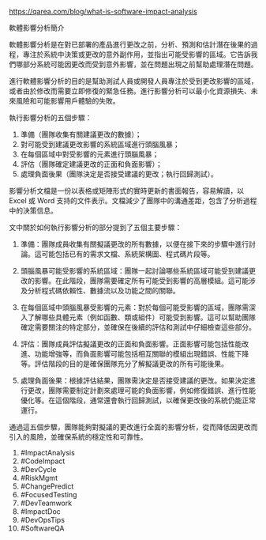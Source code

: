 
https://qarea.com/blog/what-is-software-impact-analysis

軟體影響分析簡介

軟體影響分析是在對已部署的產品進行更改之前，分析、預測和估計潛在後果的過程，專注於系統中決策或更改的意外副作用，並指出可能受影響的區域。它告訴我們哪部分系統可能因更改而受到意外影響，並在問題出現之前幫助處理潛在問題。

進行軟體影響分析的目的是幫助測試人員或開發人員專注於受到更改影響的區域，或者由於修改而需要立即修復的緊急任務。進行影響分析可以最小化資源損失、未來風險和可能影響用戶體驗的失敗。

執行影響分析的五個步驟：

1.  準備（團隊收集有關建議更改的數據）；
2.  對可能受到建議更改影響的系統區域進行頭腦風暴；
3.  在每個區域中對受影響的元素進行頭腦風暴；
4.  評估（團隊確定建議更改的正面和負面影響）；
5.  處理負面後果（團隊決定是否接受建議的更改；執行回歸測試）。

影響分析文檔是一份以表格或矩陣形式的實時更新的書面報告，容易解讀，以 Excel 或 Word 支持的文件表示。文檔減少了團隊中的溝通差距，包含了分析過程中的決策信息。

文中關於如何執行影響分析的部分提到了五個主要步驟：

1.  準備：團隊成員收集有關擬議更改的所有數據，以便在接下來的步驟中進行討論。這可能包括已有的需求文檔、系統架構圖、程式碼片段等。
    
2.  頭腦風暴可能受影響的系統區域：團隊一起討論哪些系統區域可能受到建議更改的影響。在此階段，團隊需要確定所有可能受到影響的高層模組。這可能涉及分析程式碼依賴性、數據流以及功能之間的關聯。
    
3.  在每個區域中頭腦風暴受影響的元素：對於每個可能受影響的區域，團隊需深入了解哪些具體元素（例如函數、類或組件）可能受到影響。這可以幫助團隊確定需要關注的特定部分，並確保在後續的評估和測試中仔細檢查這些部分。
    
4.  評估：團隊成員評估擬議更改的正面和負面影響。正面影響可能包括性能改進、功能增強等，而負面影響可能包括相互關聯的模組出現錯誤、性能下降等。評估階段的目的是確保團隊充分了解擬議更改的所有可能後果。
    
5.  處理負面後果：根據評估結果，團隊需決定是否接受建議的更改。如果決定進行更改，團隊需要制定計劃來處理可能的負面影響，例如修復錯誤、進行性能優化等。在這個階段，通常還會執行回歸測試，以確保更改後的系統仍能正常運行。
    

通過這五個步驟，團隊能夠對擬議的更改進行全面的影響分析，從而降低因更改而引入的風險，並確保系統的穩定性和可靠性。

1.  #ImpactAnalysis
2.  #CodeImpact
3.  #DevCycle
4.  #RiskMgmt
5.  #ChangePredict
6.  #FocusedTesting
7.  #DevTeamwork
8.  #ImpactDoc
9.  #DevOpsTips
10.  #SoftwareQA